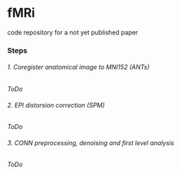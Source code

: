 # fMRi
code repository for a not yet published paper

### Steps

###### 1. Coregister anatomical image to MNI152 (ANTs)
_ToDo_
###### 2. EPI distorsion correction (SPM)
_ToDo_
###### 3. CONN preprocessing, denoising and first level analysis
_ToDo_
